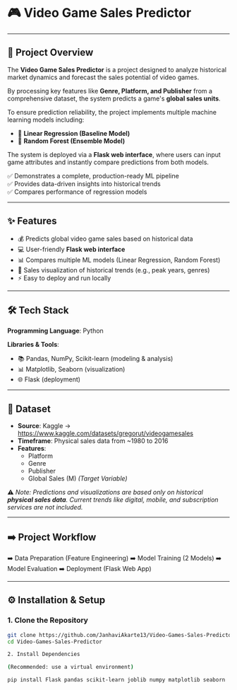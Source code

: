 # 🎮 Video Game Sales Predictor

---

## 📌 Project Overview
The **Video Game Sales Predictor** is a  project designed to analyze historical market dynamics and forecast the sales potential of video games.  

By processing key features like **Genre, Platform, and Publisher** from a comprehensive dataset, the system predicts a game's **global sales units**.  

To ensure prediction reliability, the project implements multiple machine learning models including:  
- 🔹 **Linear Regression (Baseline Model)**  
- 🔹 **Random Forest (Ensemble Model)**  

The system is deployed via a **Flask web interface**, where users can input game attributes and instantly compare predictions from both models.  

✅ Demonstrates a complete, production-ready ML pipeline  
✅ Provides data-driven insights into historical trends  
✅ Compares performance of regression models  

---

## ✨ Features
- 💰 Predicts global video game sales based on historical data  
- 💻 User-friendly **Flask web interface**  
- 📊 Compares multiple ML models (Linear Regression, Random Forest)  
- 🔎 Sales visualization of historical trends (e.g., peak years, genres)  
- ⚡ Easy to deploy and run locally  

---

## 🛠 Tech Stack
**Programming Language**: Python  

**Libraries & Tools**:  
- 📚 Pandas, NumPy, Scikit-learn (modeling & analysis)  
- 📊 Matplotlib, Seaborn (visualization)  
- 🌐 Flask (deployment)  

---

## 📂 Dataset
- **Source**: Kaggle → https://www.kaggle.com/datasets/gregorut/videogamesales  
- **Timeframe**: Physical sales data from ~1980 to 2016  
- **Features**:  
  - Platform  
  - Genre  
  - Publisher  
  - Global Sales (M) *(Target Variable)*  

⚠️ *Note: Predictions and visualizations are based only on historical **physical sales data**. Current trends like digital, mobile, and subscription services are not included.*  

---

## ➡️ Project Workflow
➡️ Data Preparation (Feature Engineering)
➡️ Model Training (2 Models)
➡️ Model Evaluation
➡️ Deployment (Flask Web App)


---

## ⚙️ Installation & Setup

### 1. Clone the Repository
```bash
git clone https://github.com/JanhaviAkarte13/Video-Games-Sales-Predictor.git
cd Video-Games-Sales-Predictor

2. Install Dependencies

(Recommended: use a virtual environment)

pip install Flask pandas scikit-learn joblib numpy matplotlib seaborn

